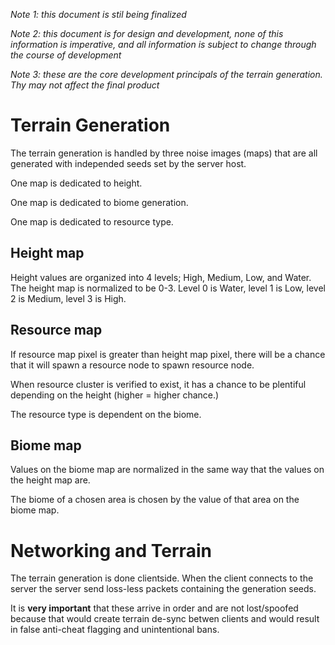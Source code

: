 *Note 1: this document is stil being finalized*

*Note 2: this document is for design and development, none of this information is imperative, and all information is subject to change through the course of development*

*Note 3: these are the core development principals of the terrain generation. Thy may not affect the final product*
# Terrain Generation

The terrain generation is handled by three noise images (maps) that are all generated with independed seeds set by the server host.

One map is dedicated to height.

One map is dedicated to biome generation.

One map is dedicated to resource type.

## Height map

Height values are organized into 4 levels; High, Medium, Low, and Water. The height map is normalized to be 0-3. Level 0 is Water, level 1 is Low, level 2 is Medium, level 3 is High.

## Resource map

If resource map pixel is greater than height map pixel, there will be a chance that it will spawn a resource node to spawn resource node.

When resource cluster is verified to exist, it has a chance to be plentiful depending on the height (higher = higher chance.)

The resource type is dependent on the biome.

## Biome map

Values on the biome map are normalized in the same way that the values on the height map are.

The biome of a chosen area is chosen by the value of that area on the biome map.

# Networking and Terrain

The terrain generation is done clientside. When the client connects to the server the server send loss-less packets containing the generation seeds.

It is **very important** that these arrive in order and are not lost/spoofed because that would create terrain de-sync betwen clients and would result in false anti-cheat flagging and unintentional bans.
